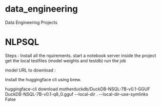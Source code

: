 # data_engineering
Data Engineering Projects



# NLPSQL 

Steps : 
Install all the rquirements.
start a notebook server inside the project
get the local testfiles (model weights and testdb)
run the job

model URL to download : 

Install the huggingface cli using brew.

huggingface-cli download motherduckdb/DuckDB-NSQL-7B-v0.1-GGUF DuckDB-NSQL-7B-v0.1-q8_0.gguf --local-dir . --local-dir-use-symlinks False

